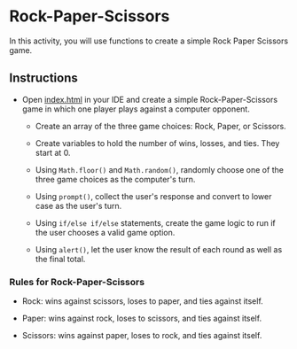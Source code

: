 # Rock-Paper-Scissors

In this activity, you will use functions to create a simple Rock Paper Scissors game.

## Instructions

* Open [index.html](Unsolved/index.html) in your IDE and create a simple Rock-Paper-Scissors game in which one player plays against a computer opponent. 

  * Create an array of the three game choices: Rock, Paper, or Scissors.

  * Create variables to hold the number of wins, losses, and ties. They start at 0.

  * Using `Math.floor()` and `Math.random()`, randomly choose one of the three game choices as the computer's turn.

  * Using `prompt()`, collect the user's response and convert to lower case as the user's turn.

  * Using `if/else if/else` statements, create the game logic to run if the user chooses a valid game option. 

  * Using `alert()`, let the user know the result of each round as well as the final total.

### Rules for Rock-Paper-Scissors

* Rock: wins against scissors, loses to paper, and ties against itself.

* Paper: wins against rock, loses to scissors, and ties against itself.

* Scissors: wins against paper, loses to rock, and ties against itself.
